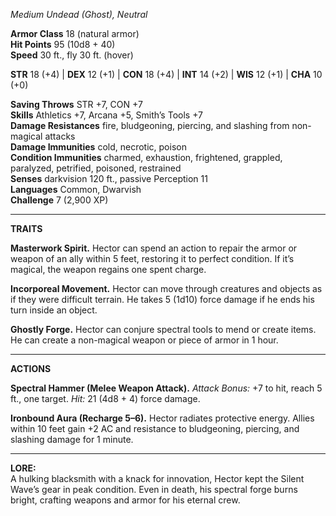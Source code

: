 _Medium Undead (Ghost), Neutral_

**Armor Class** 18 (natural armor)  
**Hit Points** 95 (10d8 + 40)  
**Speed** 30 ft., fly 30 ft. (hover)

**STR** 18 (+4) | **DEX** 12 (+1) | **CON** 18 (+4) | **INT** 14 (+2) | **WIS** 12 (+1) | **CHA** 10 (+0)

**Saving Throws** STR +7, CON +7  
**Skills** Athletics +7, Arcana +5, Smith’s Tools +7  
**Damage Resistances** fire, bludgeoning, piercing, and slashing from non-magical attacks  
**Damage Immunities** cold, necrotic, poison  
**Condition Immunities** charmed, exhaustion, frightened, grappled, paralyzed, petrified, poisoned, restrained  
**Senses** darkvision 120 ft., passive Perception 11  
**Languages** Common, Dwarvish  
**Challenge** 7 (2,900 XP)

---

**TRAITS**

**Masterwork Spirit.** Hector can spend an action to repair the armor or weapon of an ally within 5 feet, restoring it to perfect condition. If it’s magical, the weapon regains one spent charge.

**Incorporeal Movement.** Hector can move through creatures and objects as if they were difficult terrain. He takes 5 (1d10) force damage if he ends his turn inside an object.

**Ghostly Forge.** Hector can conjure spectral tools to mend or create items. He can create a non-magical weapon or piece of armor in 1 hour.

---

**ACTIONS**

**Spectral Hammer (Melee Weapon Attack).** _Attack Bonus:_ +7 to hit, reach 5 ft., one target. _Hit:_ 21 (4d8 + 4) force damage.

**Ironbound Aura (Recharge 5–6).** Hector radiates protective energy. Allies within 10 feet gain +2 AC and resistance to bludgeoning, piercing, and slashing damage for 1 minute.

---

**LORE:**  
A hulking blacksmith with a knack for innovation, Hector kept the Silent Wave’s gear in peak condition. Even in death, his spectral forge burns bright, crafting weapons and armor for his eternal crew.